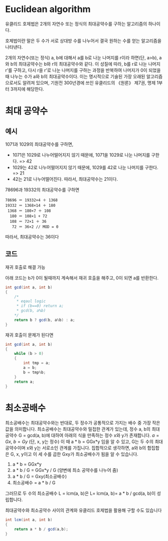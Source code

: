 # Euclidean algorithm
유클리드 호제법은 2개의 자연수 또는 정식의 최대공약수를 구하는 알고리즘의 하나이다.

호제법이란 말은 두 수가 서로 상대방 수를 나누어서 결국 원하는 수를 얻는 알고리즘을 나타낸다.

2개의 자연수(또는 정식) a, b에 대해서 a를 b로 나눈 나머지를 r이라 하면(단, a>b), a와 b의 최대공약수는 b와 r의 최대공약수와 같다. 이 성질에 따라, b를 r로 나눈 나머지 r’를 구하고, 다시 r을 r’로 나눈 나머지를 구하는 과정을 반복하여 나머지가 0이 되었을 때 나누는 수가 a와 b의 최대공약수이다. 이는 명시적으로 기술된 가장 오래된 알고리즘으로서도 알려져 있으며, 기원전 300년경에 쓰인 유클리드의 《원론》 제7권, 명제 1부터 3까지에 해당한다.

# 최대 공약수

## 예시
1071과 1029의 최대공약수를 구하면,

* 1071은 1029로 나누어떨어지지 않기 때문에, 1071을 1029로 나눈 나머지를 구한다. => 42
* 1029는 42로 나누어떨어지지 않기 때문에, 1029를 42로 나눈 나머지를 구한다. => 21
* 42는 21로 나누어떨어진다.
따라서, 최대공약수는 21이다.

78696과 19332의 최대공약수를 구하면
```
78696 ＝ 19332×4 ＋ 1368
19332 ＝ 1368×14 ＋ 180
 1368 ＝ 180×7 ＋ 108
  180 ＝ 108×1 + 72
  108 ＝ 72×1 ＋ 36
   72 ＝ 36×2 // MOD = 0
```

따라서, 최대공약수는 36이다

## 코드
재귀 호출로 해결 가능

아래 코드는 b가 0이 될때까지 계속해서 재귀 호출을 해주고, 0이 되면 a를 반환한다.

```java
int gcd(int a, int b)
{
    /*
     * eqaul logic
     * if (b==0) return a;
     * gcd(b, a%b)
    */
	return b ? gcd(b, a%b) : a;
}
```
재귀 호출이 문제가 된다면

```java
int gcd(int a, int b)
{
    while (b > 0)
    {
        int tmp = a;
        a = b;
        b = tmp%b;
    }
    return a;
}
```

# 최소공배수

최소공배수는 최대공약수와는 반대로, 두 정수가 공통적으로 가지는 배수 중 가장 작은 값을 의미합니다.
최소공배수는 최대공약수와 밀접한 관계가 있는데, 정수 a, b의 최대공약수 G = gcd(a, b)에 대하여 아래의 식을 만족하는 정수 x와 y가 존재합니다.
$a = Gx$, $b = Gy$ (단, x, y는 정수)
이 때 a * b = GGx*y 임을 알 수 있고, G는 두 수의 최대 공약수이며 x와 y는 서로소인 관계를 가집니다.
집합적으로 생각하면, a와 b의 합집합은 G, x, y이고 이 세 수를 곱한 Gxy가 최소공배수가 됨을 알 수 있습니다.

1. a * b = GGx*y
2. a * b / G = GGx*y / G (양변에 최소 공약수를 나누어 줌)
3. a * b / G = Gxy(최소공배수)
4. 최소공배수 = a * b / G

그러므로 두 수의 최소공배수 L = lcm(a, b)은 L= lcm(a, b)= a * b / gcd(a, b)이 성립합니다.

최대공약수와 최소공약수 사이의 관계와 유클리드 호제법을 활용해 구할 수도 있습니다
```java
int lcm(int a, int b)
{
	return a * b / gcd(a,b);
}
```
